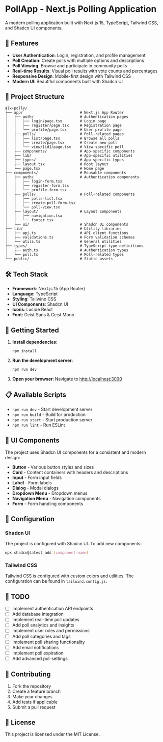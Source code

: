 # PollApp - Next.js Polling Application

A modern polling application built with Next.js 15, TypeScript, Tailwind CSS, and Shadcn UI components.

## 🚀 Features

- **User Authentication**: Login, registration, and profile management
- **Poll Creation**: Create polls with multiple options and descriptions
- **Poll Viewing**: Browse and participate in community polls
- **Real-time Results**: Visual poll results with vote counts and percentages
- **Responsive Design**: Mobile-first design with Tailwind CSS
- **Modern UI**: Beautiful components built with Shadcn UI

## 📁 Project Structure

```
alx-polly/
├── app/                          # Next.js App Router
│   ├── auth/                     # Authentication pages
│   │   ├── login/page.tsx        # Login page
│   │   ├── register/page.tsx     # Registration page
│   │   └── profile/page.tsx      # User profile page
│   ├── polls/                    # Poll-related pages
│   │   ├── list/page.tsx         # Browse all polls
│   │   ├── create/page.tsx       # Create new poll
│   │   └── view/[id]/page.tsx    # View specific poll
│   ├── components/               # App-specific components
│   ├── lib/                      # App-specific utilities
│   ├── types/                    # App-specific types
│   ├── layout.tsx                # Root layout
│   └── page.tsx                  # Home page
├── components/                   # Reusable components
│   ├── auth/                     # Authentication components
│   │   ├── login-form.tsx
│   │   ├── register-form.tsx
│   │   └── profile-form.tsx
│   ├── polls/                    # Poll-related components
│   │   ├── polls-list.tsx
│   │   ├── create-poll-form.tsx
│   │   └── poll-view.tsx
│   ├── layout/                   # Layout components
│   │   ├── navigation.tsx
│   │   └── footer.tsx
│   └── ui/                       # Shadcn UI components
├── lib/                          # Utility libraries
│   ├── api.ts                    # API client functions
│   ├── validations.ts            # Form validation schemas
│   └── utils.ts                  # General utilities
├── types/                        # TypeScript type definitions
│   ├── auth.ts                   # Authentication types
│   └── poll.ts                   # Poll-related types
└── public/                       # Static assets
```

## 🛠️ Tech Stack

- **Framework**: Next.js 15 (App Router)
- **Language**: TypeScript
- **Styling**: Tailwind CSS
- **UI Components**: Shadcn UI
- **Icons**: Lucide React
- **Font**: Geist Sans & Geist Mono

## 🚀 Getting Started

1. **Install dependencies**:
   ```bash
   npm install
   ```

2. **Run the development server**:
   ```bash
   npm run dev
   ```

3. **Open your browser**:
   Navigate to [http://localhost:3000](http://localhost:3000)

## 📋 Available Scripts

- `npm run dev` - Start development server
- `npm run build` - Build for production
- `npm run start` - Start production server
- `npm run lint` - Run ESLint

## 🎨 UI Components

The project uses Shadcn UI components for a consistent and modern design:

- **Button** - Various button styles and sizes
- **Card** - Content containers with headers and descriptions
- **Input** - Form input fields
- **Label** - Form labels
- **Dialog** - Modal dialogs
- **Dropdown Menu** - Dropdown menus
- **Navigation Menu** - Navigation components
- **Form** - Form handling components

## 🔧 Configuration

### Shadcn UI
The project is configured with Shadcn UI. To add new components:

```bash
npx shadcn@latest add [component-name]
```

### Tailwind CSS
Tailwind CSS is configured with custom colors and utilities. The configuration can be found in `tailwind.config.js`.

## 📝 TODO

- [ ] Implement authentication API endpoints
- [ ] Add database integration
- [ ] Implement real-time poll updates
- [ ] Add poll analytics and insights
- [ ] Implement user roles and permissions
- [ ] Add poll categories and tags
- [ ] Implement poll sharing functionality
- [ ] Add email notifications
- [ ] Implement poll expiration
- [ ] Add advanced poll settings

## 🤝 Contributing

1. Fork the repository
2. Create a feature branch
3. Make your changes
4. Add tests if applicable
5. Submit a pull request

## 📄 License

This project is licensed under the MIT License.